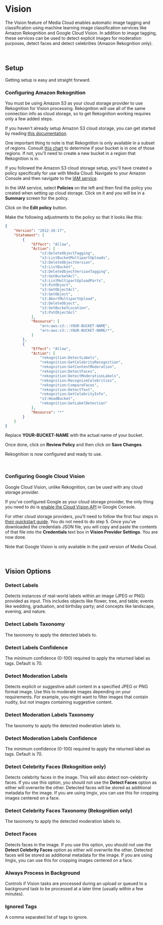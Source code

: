 # Vision
The Vision feature of Media Cloud enables automatic image tagging and classification using machine learning image classification services like Amazon Rekognition and Google Cloud Vision.   In addition to image tagging, these services can be used to detect explicit images for moderation purposes, detect faces and detect celebrities (Amazon Rekognition only).

&nbsp;

## Setup
Getting setup is easy and straight forward.

### Configuring Amazon Rekognition
You must be using Amazon S3 as your cloud storage provider to use Rekognition for Vision processing.  Rekognition will use all of the same connection info as cloud storage, so to get Rekognition working requires only a few added steps.

If you haven't already setup Amazon S3 cloud storage, you can get started by reading [this documentation](cloud-storage/setup/amazon-s3.md).

One important thing to note is that Rekognition is only available in a subset of regions.  Consult [this chart](https://aws.amazon.com/about-aws/global-infrastructure/regional-product-services/#Region_Table) to determine if your bucket is in one of those regions.  If not, you'll need to create a new bucket in a region that Rekognition is in.

If you followed the Amazon S3 cloud storage setup, you'll have created a policy specifically for use with Media Cloud.  Navigate to your Amazon Console and then navigate to the [IAM service](https://console.aws.amazon.com/iam/home#/home).

In the IAM service, select **Policies** on the left and then find the policy you created when setting up cloud storage.  Click on it and you will be in a **Summary** screen for the policy.  

Click on the **Edit policy** button.

Make the following adjustments to the policy so that it looks like this:

```json
{
    "Version": "2012-10-17",
    "Statement": [
        {
            "Effect": "Allow",
            "Action": [
                "s3:DeleteObjectTagging",
                "s3:ListBucketMultipartUploads",
                "s3:DeleteObjectVersion",
                "s3:ListBucket",
                "s3:DeleteObjectVersionTagging",
                "s3:GetBucketAcl",
                "s3:ListMultipartUploadParts",
                "s3:PutObject",
                "s3:GetObjectAcl",
                "s3:GetObject",
                "s3:AbortMultipartUpload",
                "s3:DeleteObject",
                "s3:GetBucketLocation",
                "s3:PutObjectAcl"
            ],
            "Resource": [
                "arn:aws:s3:::YOUR-BUCKET-NAME",
                "arn:aws:s3:::YOUR-BUCKET-NAME/*",
            ]
        },
        {
            "Effect": "Allow",
            "Action": [
                "rekognition:DetectLabels",
                "rekognition:GetCelebrityRecognition",
                "rekognition:GetContentModeration",
                "rekognition:DetectFaces",
                "rekognition:DetectModerationLabels",
                "rekognition:RecognizeCelebrities",
                "rekognition:CompareFaces",
                "rekognition:DetectText",
                "rekognition:GetCelebrityInfo",
                "s3:HeadBucket",
                "rekognition:GetLabelDetection"
            ],
            "Resource": "*"
        }
    ]
}
```

Replace **YOUR-BUCKET-NAME** with the actual name of your bucket.

Once done, click on **Review Policy** and then click on **Save Changes**.

Rekognition is now configured and ready to use.

&nbsp;

### Configuring Google Cloud Vision
Google Cloud Vision, unlike Rekognition, can be used with any cloud storage provider.

If you've configured Google as your cloud storage provider, the only thing you need to do is [enable the Cloud Vision API](https://console.cloud.google.com/flows/enableapi?apiid=vision-json.googleapis.com) in Google Console.

For other cloud storage providers, you'll need to follow the first four steps in [their quickstart guide](https://cloud.google.com/vision/docs/quickstart-client-libraries).  You do not need to do step 5.  Once you've downloaded the credentials JSON file, you will copy and paste the contents of that file into the **Credentials** text box in **Vision Provider Settings**.  You are now done.

Note that Google Vision is only available in the paid version of Media Cloud.

&nbsp;

## Vision Options
### Detect Labels
Detects instances of real-world labels within an image (JPEG or PNG) provided as input. This includes objects like flower, tree, and table; events like wedding, graduation, and birthday party; and concepts like landscape, evening, and nature.

### Detect Labels Taxonomy
The taxonomy to apply the detected labels to.

### Detect Labels Confidence
The minimum confidence (0-100) required to apply the returned label as tags. Default is 70.

### Detect Moderation Labels
Detects explicit or suggestive adult content in a specified JPEG or PNG format image. Use this to moderate images depending on your requirements. For example, you might want to filter images that contain nudity, but not images containing suggestive content.

### Detect Moderation Labels Taxonomy
The taxonomy to apply the detected moderation labels to.

### Detect Moderation Labels Confidence
The minimum confidence (0-100) required to apply the returned label as tags. Default is 70.

### Detect Celebrity Faces (Rekognition only)
Detects celebrity faces in the image. This will also detect non-celebrity faces. If you use this option, you should not use the **Detect Faces** option as either will overwrite the other. Detected faces will be stored as additional metadata for the image. If you are using Imgix, you can use this for cropping images centered on a face.

### Detect Celebrity Faces Taxonomy (Rekognition only)
The taxonomy to apply the detected moderation labels to.

### Detect Faces
Detects faces in the image. If you use this option, you should not use the **Detect Celebrity Faces** option as either will overwrite the other. Detected faces will be stored as additional metadata for the image. If you are using Imgix, you can use this for cropping images centered on a face.

### Always Process in Background
Controls if Vision tasks are processed during an upload or queued to a background task to be processed at a later time (usually within a few minutes).

### Ignored Tags
A comma separated list of tags to ignore.
